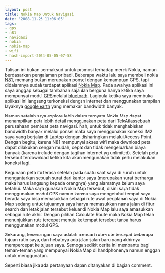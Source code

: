 ```yaml
---
layout: post
title: Nokia Map Untuk Navigasi
date: '2008-11-23 11:06:05'
tags:
- gps
- n81
- navigasi
- nokia
- nokia-map
- wifi
- hash-import-2024-05-05-07-58
---
```


Tulisan ini bukan bermaksud untuk promosi terhadap merek Nokia, namun berdasarkan pengalaman pribadi. Beberapa waktu lalu saya membeli nokia [N81](http://www.nokia.co.id/n81), memang bukan merupakan ponsel dengan kemampuan GPS, tapi didalamnya sudah terdapat aplikasi [Nokia Map](http://www.nokia.co.id/A41153201). Pada awalnya aplikasi ini saya anggap sebagai tambahan saja dan berguna hanya ketika saya mempunyai modul [GPS](http://id.wikipedia.org/wiki/GPS)melalui [bluetooth](http://id.wikipedia.org/wiki/Bluetooth). Lagipula ketika saya membuka aplikasi ini langsung terkoneksi dengan internet dan menggunakan tampilan layaknya [google earth](http://id.wikipedia.org/wiki/Google_Earth) yang memakan bandwidth banyak.

<!--more-->

Namun setelah saya explore lebih dalam ternyata Nokia Map dapat menampilkan peta lebih detail menggunakan peta dari [TeleAtlas](http://en.wikipedia.org/wiki/Teleatlas)sebuah perusahaan pembuat peta navigasi. Nah, untuk tidak menghabiskan bandwidth banyak melalui ponsel maka saya menggunakan koneksi IM2 saya yang berjalan di Laptop dengan disharingkan melalui Access Point. Dengan begitu, karena N81 mempunyai akses wifi maka download peta dapat dilakukan dengan mudah, cepat dan tidak mengeluarkan biaya banyak (karena include dengan tagihan internet yg unlimited). Setelah peta tersebut terdownload ketika kita akan mengunakan tidak perlu melakukan koneksi lagi.

Kegunaan peta itu terasa setelah pada suatu saat saya di suruh untuk mengantarkan sebuah surat dari kantor saya (merupakan surat berharga maka harus langsung kepada orangnya) yang alamatnya belum saya ketahui. Maka saya gunakan Nokia Map tersebut, disini saya tidak menggunakan modul GPS namun karena saya mengetahui tempat saya berada saya bisa memasukkan sebagai rute awal perjalanan saya di Nokia Map sedang untuk tujuannya saya hanya memasukkan nama jalan di fitur search dan letak jalan tersebut keluar di Nokia Map lalu saya amasukkan sebagai rute akhir. Dengan pilihan Calculate Route maka Nokia Map telah menunjukkan rute tercepat menuju ke tempat tersebut tanpa harus menggunakan modul GPS.

Sekarang, kesenangan saya adalah mencari rute-rute tercepat beberapa tujuan rutin saya, dan hebatnya ada jalan-jalan baru yang akhirnya mempercepat ke tujuan saya. Semoga sedikit cerita ini membantu bagi teman-teman yang mempunyai Nokia Map di handphonenya namun enggan untuk menggunakan.

Seperti biasa jika ada pertanyaan dapan ditanyakan di bagian comment.

<!--kg-card-end: html-->